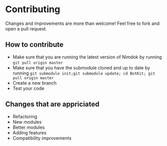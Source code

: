 # Contributing
Changes and improvements are more than welcome! Feel free to fork and open a pull request.

## How to contribute
 - Make sure that you are running the latest version of Nimdok by running `git pull origin master`
 - Make sure that you have the submodule cloned and up to date by running `git submodule init;git submodule update; cd BotKit; git pull origin master`
 - Create a new branch
 - Test your code

## Changes that are appriciated
 - Refactoring
 - New modules
 - Better modules
 - Adding features
 - Compatibility improvements
